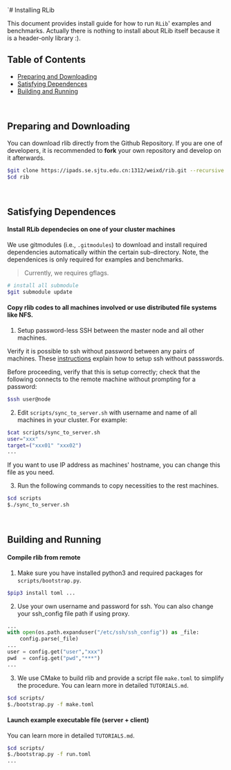 `# Installing RLib

This document provides install guide for how to run `RLib`' examples and benchmarks.
Actually there is nothing to install about RLib itself because it is a header-only library :). 

## Table of Contents

* [Preparing and Downloading](#dl)
* [Satisfying Dependences](#deps)
* [Building and Running](#run)

<br>
<a name="dl"></a>

## Preparing and Downloading

You can download rlib directly from the Github Repository. If you are one of developers, it is recommended to **fork** your own repository and develop on it afterwards.

```bash
$git clone https://ipads.se.sjtu.edu.cn:1312/weixd/rib.git --recursive
$cd rib
```

<br>
<a name="deps"></a>

## Satisfying Dependences

#### Install RLib dependecies on one of your cluster machines

We use gitmodules (i.e., `.gitmodules`) to download and install required dependencies automatically within the certain sub-directory.
Note, the dependenices is only required for examples and benchmarks. 

> Currently, we requires gflags.

```bash
# install all submodule
$git submodule update
```


#### Copy rlib codes to all machines involved or use distributed file systems like NFS. 

1) Setup password-less SSH between the master node and all other machines.

Verify it is possible to ssh without password between any pairs of machines. These [instructions](http://www.linuxproblem.org/art_9.html) explain how to setup ssh without passswords.

Before proceeding, verify that this is setup correctly; check that the following connects to the remote machine without prompting for a password:

```bash
$ssh user@node
```

2) Edit `scripts/sync_to_server.sh` with username and name of all machines in your cluster. For example:

```bash
$cat scripts/sync_to_server.sh
user="xxx"
target=("xxx01" "xxx02")
...
```
If you want to use IP address as machines' hostname, you can change this file as you need.

3) Run the following commands to copy necessities to the rest machines.

```bash
$cd scripts
$./sync_to_server.sh
```


<br>
<a name="run"></a>

## Building and Running

#### Compile rlib from remote

1) Make sure you have installed python3 and required packages for `scripts/bootstrap.py`.

```bash
$pip3 install toml ...
```

2) Use your own username and password for ssh. You can also change your ssh_config file path if using proxy.

```python
...
with open(os.path.expanduser("/etc/ssh/ssh_config")) as _file:
    config.parse(_file)
...
user = config.get("user","xxx")
pwd  = config.get("pwd","***")
...
```

3) We use CMake to build rlib and provide a script file `make.toml` to simplify the procedure. You can learn more in detailed `TUTORIALS.md`.
```bash
$cd scripts/
$./bootstrap.py -f make.toml
```


#### Launch example executable file (server + client)

You can learn more in detailed `TUTORIALS.md`.

```bash
$cd scripts/
$./bootstrap.py -f run.toml
...
```
